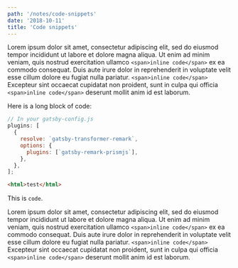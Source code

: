 ```yaml
---
path: '/notes/code-snippets'
date: '2018-10-11'
title: 'Code snippets'
---
```


Lorem ipsum dolor sit amet, consectetur adipiscing elit, sed do eiusmod tempor incididunt ut labore et dolore magna aliqua. Ut enim ad minim veniam, quis nostrud exercitation ullamco `<span>inline code</span>` ex ea commodo consequat. Duis aute irure dolor in reprehenderit in voluptate velit esse cillum dolore eu fugiat nulla pariatur. `<span>inline code</span>` Excepteur sint occaecat cupidatat non proident, sunt in culpa qui officia `<span>inline code</span>` deserunt mollit anim id est laborum.

Here is a long block of code:

```javascript
// In your gatsby-config.js
plugins: [
  {
    resolve: `gatsby-transformer-remark`,
    options: {
      plugins: [`gatsby-remark-prismjs`],
    },
  },
];
```

```html
<html>test</html>
```

This is `code`.

Lorem ipsum dolor sit amet, consectetur adipiscing elit, sed do eiusmod tempor incididunt ut labore et dolore magna aliqua. Ut enim ad minim veniam, quis nostrud exercitation ullamco `<span>inline code</span>` ex ea commodo consequat. Duis aute irure dolor in reprehenderit in voluptate velit esse cillum dolore eu fugiat nulla pariatur. `<span>inline code</span>` Excepteur sint occaecat cupidatat non proident, sunt in culpa qui officia `<span>inline code</span>` deserunt mollit anim id est laborum.
